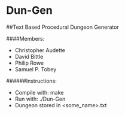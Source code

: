 Dun-Gen
=======

##Text Based Procedural Dungeon Generator

####Members:
- Christopher Audette
- David Bittle
- Philip Rowe
- Samuel P. Tobey

######Instructions:
- Compile with: make
- Run with: ./Dun-Gen
- Dungeon stored in \<some_name\>.txt
